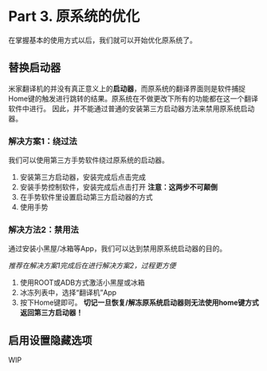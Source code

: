 # Part 3. 原系统的优化

在掌握基本的使用方式以后，我们就可以开始优化原系统了。

## 替换启动器

米家翻译机的并没有真正意义上的**启动器**，而原系统的翻译界面则是软件捕捉Home键的触发进行跳转的结果。原系统在不做更改下所有的功能都在这一个翻译软件中进行。
因此，并不能通过普通的安装第三方启动器方法来禁用原系统启动器。

### 解决方案1：绕过法
我们可以使用第三方手势软件绕过原系统的启动器。
  1. 安装第三方启动器，安装完成后点击完成
  2. 安装手势控制软件，安装完成后点击打开 **注意：这两步不可颠倒**
  3. 在手势软件里设置启动第三方启动器的方式
  4. 使用手势

### 解决方法2：禁用法
通过安装小黑屋/冰箱等App，我们可以达到禁用原系统启动器的目的。

*推荐在解决方案1完成后在进行解决方案2，过程更方便*
  1. 使用ROOT或ADB方式激活小黑屋或冰箱
  2. 冰冻列表中，选择“翻译机”App
  3. 按下Home键即可。
  **切记一旦恢复/解冻原系统启动器则无法使用home键方式返回第三方启动器！**


## 启用设置隐藏选项
WIP